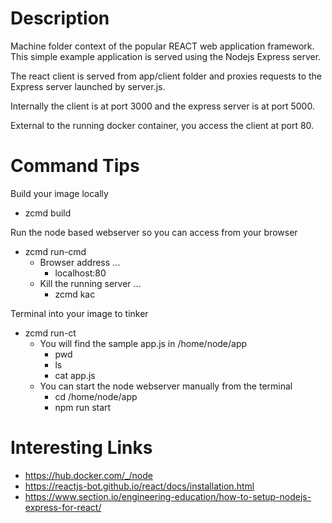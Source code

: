 # Description
Machine folder context of the popular REACT web application framework.
This simple example application is served using the Nodejs Express server.

The react client is served from app/client folder and proxies requests to the Express server launched by server.js.

Internally the client is at port 3000 and the express server is at port 5000. 

External to the running docker container, you access the client at port 80.

# Command Tips
Build your image locally
* zcmd build

Run the node based webserver so you can access from your browser
* zcmd run-cmd
  - Browser address ...
    * localhost:80
  - Kill the running server ...
    * zcmd kac

Terminal into your image to tinker
* zcmd run-ct
  - You will find the sample app.js in /home/node/app
    * pwd
    * ls
    * cat app.js
  - You can start the node webserver manually from the terminal
    * cd /home/node/app
    * npm run start
    
# Interesting Links
* https://hub.docker.com/_/node
* https://reactjs-bot.github.io/react/docs/installation.html
* https://www.section.io/engineering-education/how-to-setup-nodejs-express-for-react/
